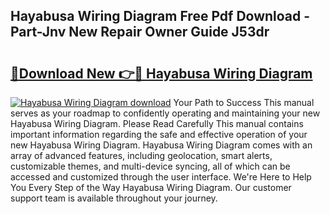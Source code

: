 ## Hayabusa Wiring Diagram Free Pdf Download - Part-Jnv New Repair Owner Guide J53dr

# <h2><a href="http://dfidl59.blite.top/?on=Hayabusa+Wiring+Diagram">🔗Download New 👉🔴 Hayabusa Wiring Diagram</a></h2>

[![Hayabusa Wiring Diagram download](https://i.imgur.com/lujVjoI.png)](http://dfidl59.blite.top/?on=Hayabusa+Wiring+Diagram)
Your Path to Success This manual serves as your roadmap to confidently operating and maintaining your new Hayabusa Wiring Diagram. Please Read Carefully This manual contains important information regarding the safe and effective operation of your new Hayabusa Wiring Diagram. Hayabusa Wiring Diagram comes with an array of advanced features, including geolocation, smart alerts, customizable themes, and multi-device syncing, all of which can be accessed and customized through the user interface. We're Here to Help You Every Step of the Way Hayabusa Wiring Diagram. Our customer support team is available throughout your journey.
